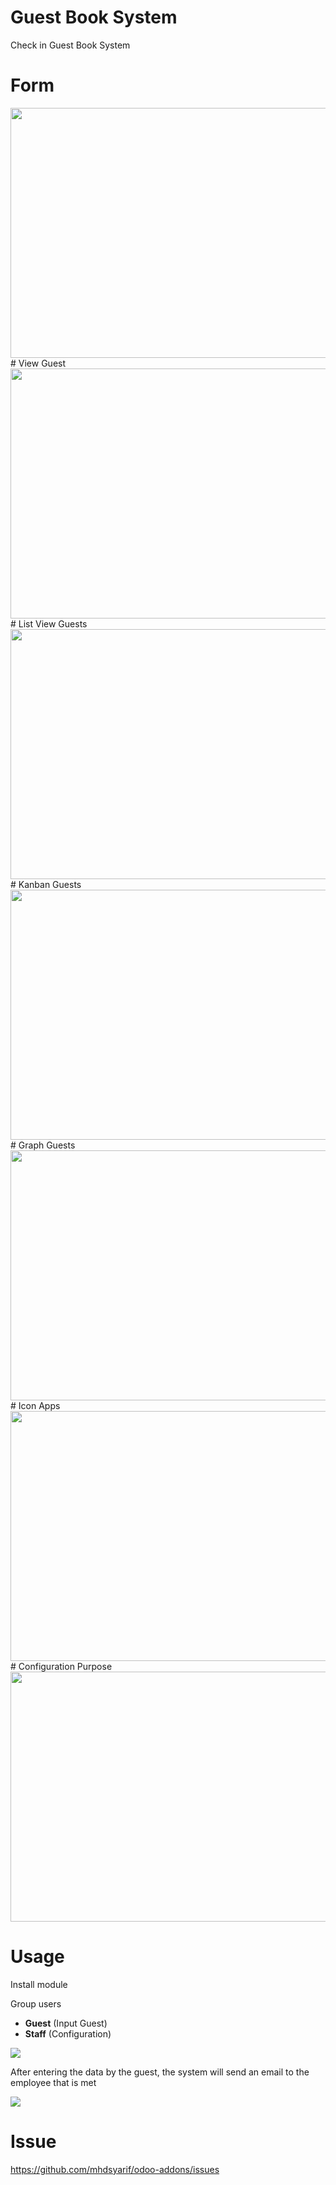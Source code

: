 # Guest Book System
Check in Guest Book System

# Form
<img src="static/description/1.png" width="800" height="400">
# View Guest
<img src="static/description/2.png" width="800" height="400">
# List View Guests
<img src="static/description/3.png" width="800" height="400">
# Kanban Guests
<img src="static/description/4.png" width="800" height="400">
# Graph Guests
<img src="static/description/5.png" width="800" height="400">
# Icon Apps
<img src="static/description/6.png" width="800" height="400">
# Configuration Purpose
<img src="static/description/7.png" width="800" height="400">


# Usage
<p>Install module</p>
<p>Group users</p>
    <ul>
        <li><strong>Guest</strong> (Input Guest)</li>
        <li><strong>Staff</strong> (Configuration)</strong></li>
    </ul>
<img src="static/description/9.png">
<p>After entering the data by the guest, the system will send an email to the employee that is met</p>
<img src="static/description/8.png">

# Issue
<p><a href="https://github.com/mhdsyarif/odoo-addons/issues">https://github.com/mhdsyarif/odoo-addons/issues</a></p>